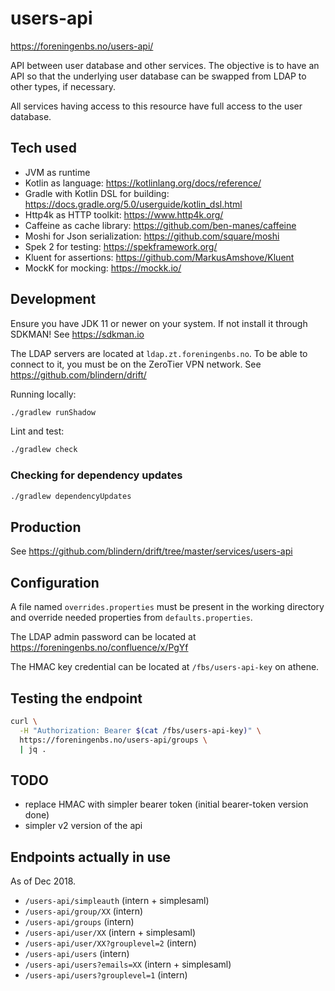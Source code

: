 # users-api

https://foreningenbs.no/users-api/

API between user database and other services. The objective is to have an API
so that the underlying user database can be swapped from LDAP to other types,
if necessary.

All services having access to this resource have full access to the user
database.

## Tech used

- JVM as runtime
- Kotlin as language: https://kotlinlang.org/docs/reference/
- Gradle with Kotlin DSL for building: https://docs.gradle.org/5.0/userguide/kotlin_dsl.html
- Http4k as HTTP toolkit: https://www.http4k.org/
- Caffeine as cache library: https://github.com/ben-manes/caffeine
- Moshi for Json serialization: https://github.com/square/moshi
- Spek 2 for testing: https://spekframework.org/
- Kluent for assertions: https://github.com/MarkusAmshove/Kluent
- MockK for mocking: https://mockk.io/

## Development

Ensure you have JDK 11 or newer on your system. If not install it through SDKMAN!
See https://sdkman.io

The LDAP servers are located at `ldap.zt.foreningenbs.no`. To be able
to connect to it, you must be on the ZeroTier VPN network.
See https://github.com/blindern/drift/

Running locally:

```bash
./gradlew runShadow
```

Lint and test:

```bash
./gradlew check
```

### Checking for dependency updates

```bash
./gradlew dependencyUpdates
```

## Production

See https://github.com/blindern/drift/tree/master/services/users-api

## Configuration

A file named `overrides.properties` must be present in the working directory
and override needed properties from `defaults.properties`.

The LDAP admin password can be located at
https://foreningenbs.no/confluence/x/PgYf

The HMAC key credential can be located at `/fbs/users-api-key` on athene.

## Testing the endpoint

```bash
curl \
  -H "Authorization: Bearer $(cat /fbs/users-api-key)" \
  https://foreningenbs.no/users-api/groups \
  | jq .
```

## TODO

- replace HMAC with simpler bearer token (initial bearer-token version done)
- simpler v2 version of the api

## Endpoints actually in use

As of Dec 2018.

- `/users-api/simpleauth` (intern + simplesaml)
- `/users-api/group/XX` (intern)
- `/users-api/groups` (intern)
- `/users-api/user/XX` (intern + simplesaml)
- `/users-api/user/XX?grouplevel=2` (intern)
- `/users-api/users` (intern)
- `/users-api/users?emails=XX` (intern + simplesaml)
- `/users-api/users?grouplevel=1` (intern)
